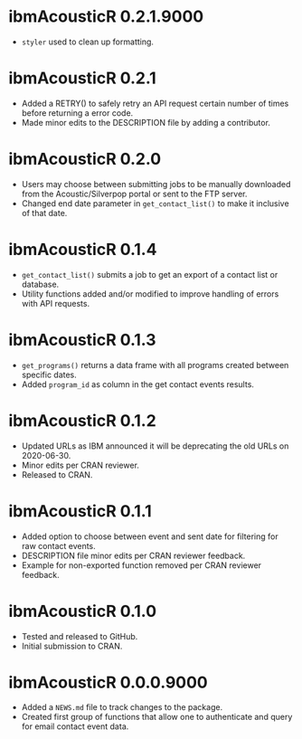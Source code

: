 # ibmAcousticR 0.2.1.9000

* `styler` used to clean up formatting.

# ibmAcousticR 0.2.1
* Added a RETRY() to safely retry an API request certain number of times before returning a error code. 
* Made minor edits to the DESCRIPTION file by adding a contributor.

# ibmAcousticR 0.2.0
* Users may choose between submitting jobs to be manually downloaded from the Acoustic/Silverpop portal or sent to the FTP server.
* Changed end date parameter in `get_contact_list()` to make it inclusive of that date.

# ibmAcousticR 0.1.4
* `get_contact_list()` submits a job to get an export of a contact list or database.
* Utility functions added and/or modified to improve handling of errors with API requests.

# ibmAcousticR 0.1.3

* `get_programs()` returns a data frame with all programs created between specific dates.
* Added `program_id` as column in the get contact events results.

# ibmAcousticR 0.1.2

* Updated URLs as IBM announced it will be deprecating the old URLs on 2020-06-30.
* Minor edits per CRAN reviewer.
* Released to CRAN.

# ibmAcousticR 0.1.1

* Added option to choose between event and sent date for filtering for raw contact events.
* DESCRIPTION file minor edits per CRAN reviewer feedback.
* Example for non-exported function removed per CRAN reviewer feedback.

# ibmAcousticR 0.1.0

* Tested and released to GitHub.
* Initial submission to CRAN.

# ibmAcousticR 0.0.0.9000

* Added a `NEWS.md` file to track changes to the package.
* Created first group of functions that allow one to authenticate and query for email contact event data.
